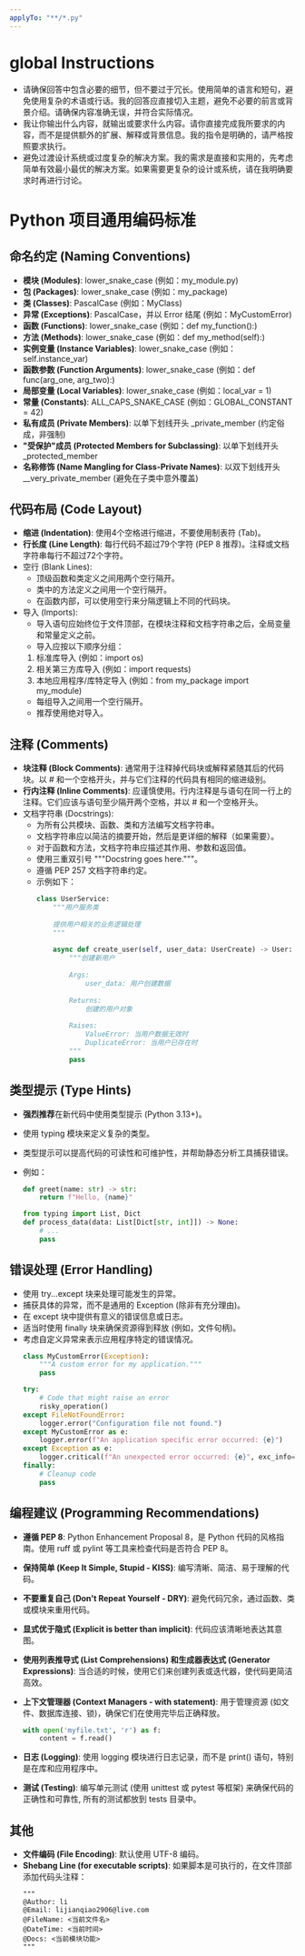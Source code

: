 ```yaml
---
applyTo: "**/*.py"
---
```


# global Instructions
- 请确保回答中包含必要的细节，但不要过于冗长。使用简单的语言和短句，避免使用复杂的术语或行话。我的回答应直接切入主题，避免不必要的前言或背景介绍。请确保内容准确无误，并符合实际情况。
- 我让你输出什么内容，就输出或要求什么内容。请你直接完成我所要求的内容，而不是提供额外的扩展、解释或背景信息。我的指令是明确的，请严格按照要求执行。
- 避免过渡设计系统或过度复杂的解决方案。我的需求是直接和实用的，先考虑简单有效最小最优的解决方案。如果需要更复杂的设计或系统，请在我明确要求时再进行讨论。

# Python 项目通用编码标准

## **命名约定 (Naming Conventions)**

* **模块 (Modules)**: lower_snake_case (例如：my_module.py)  
* **包 (Packages)**: lower_snake_case (例如：my_package)  
* **类 (Classes)**: PascalCase (例如：MyClass)  
* **异常 (Exceptions)**: PascalCase，并以 Error 结尾 (例如：MyCustomError)  
* **函数 (Functions)**: lower_snake_case (例如：def my_function():)  
* **方法 (Methods)**: lower_snake_case (例如：def my_method(self):)  
* **实例变量 (Instance Variables)**: lower_snake_case (例如：self.instance_var)  
* **函数参数 (Function Arguments)**: lower_snake_case (例如：def func(arg_one, arg_two):)  
* **局部变量 (Local Variables)**: lower_snake_case (例如：local_var = 1)  
* **常量 (Constants)**: ALL_CAPS_SNAKE_CASE (例如：GLOBAL_CONSTANT = 42)  
* **私有成员 (Private Members)**: 以单下划线开头 _private_member (约定俗成，非强制)  
* **"受保护"成员 (Protected Members for Subclassing)**: 以单下划线开头 _protected_member  
* **名称修饰 (Name Mangling for Class-Private Names)**: 以双下划线开头 __very_private_member (避免在子类中意外覆盖)

## **代码布局 (Code Layout)**

* **缩进 (Indentation)**: 使用4个空格进行缩进，不要使用制表符 (Tab)。  
* **行长度 (Line Length)**: 每行代码不超过79个字符 (PEP 8 推荐)。注释或文档字符串每行不超过72个字符。  
* 空行 (Blank Lines):  
  - 顶级函数和类定义之间用两个空行隔开。  
  - 类中的方法定义之间用一个空行隔开。  
  - 在函数内部，可以使用空行来分隔逻辑上不同的代码块。  
* 导入 (Imports):  
  - 导入语句应始终位于文件顶部，在模块注释和文档字符串之后，全局变量和常量定义之前。  
  - 导入应按以下顺序分组：  
  1. 标准库导入 (例如：import os)  
  2. 相关第三方库导入 (例如：import requests)  
  3. 本地应用程序/库特定导入 (例如：from my_package import my_module)  
  - 每组导入之间用一个空行隔开。  
  - 推荐使用绝对导入。

## **注释 (Comments)**

* **块注释 (Block Comments)**: 通常用于注释掉代码块或解释紧随其后的代码块。以 # 和一个空格开头，并与它们注释的代码具有相同的缩进级别。  
* **行内注释 (Inline Comments)**: 应谨慎使用。行内注释是与语句在同一行上的注释。它们应该与语句至少隔开两个空格，并以 # 和一个空格开头。  
* 文档字符串 (Docstrings):  
  - 为所有公共模块、函数、类和方法编写文档字符串。  
  - 文档字符串应以简洁的摘要开始，然后是更详细的解释（如果需要）。  
  - 对于函数和方法，文档字符串应描述其作用、参数和返回值。  
  - 使用三重双引号 """Docstring goes here."""。  
  - 遵循 PEP 257 文档字符串约定。
  - 示例如下：
    ```python
    class UserService:
        """用户服务类
        
        提供用户相关的业务逻辑处理
        """
        
        async def create_user(self, user_data: UserCreate) -> User:
            """创建新用户
            
            Args:
                user_data: 用户创建数据
                
            Returns:
                创建的用户对象
                
            Raises:
                ValueError: 当用户数据无效时
                DuplicateError: 当用户已存在时
            """
            pass
    ```

## **类型提示 (Type Hints)**

* **强烈推荐**在新代码中使用类型提示 (Python 3.13+)。  
* 使用 typing 模块来定义复杂的类型。  
* 类型提示可以提高代码的可读性和可维护性，并帮助静态分析工具捕获错误。  

* 例如：  
  ```python
  def greet(name: str) -> str:  
      return f"Hello, {name}"

  from typing import List, Dict  
  def process_data(data: List[Dict[str, int]]) -> None:  
      # ...  
      pass
    ```

## **错误处理 (Error Handling)**

* 使用 try...except 块来处理可能发生的异常。  
* 捕获具体的异常，而不是通用的 Exception (除非有充分理由)。  
* 在 except 块中提供有意义的错误信息或日志。  
* 适当时使用 finally 块来确保资源得到释放 (例如，文件句柄)。  
* 考虑自定义异常来表示应用程序特定的错误情况。  
    ```python
    class MyCustomError(Exception):  
        """A custom error for my application."""  
        pass

    try:  
        # Code that might raise an error  
        risky_operation()  
    except FileNotFoundError:  
        logger.error("Configuration file not found.")  
    except MyCustomError as e:  
        logger.error(f"An application specific error occurred: {e}")  
    except Exception as e:  
        logger.critical(f"An unexpected error occurred: {e}", exc_info=True)  
    finally:  
        # Cleanup code  
        pass
    ```

## **编程建议 (Programming Recommendations)**

* **遵循 PEP 8**: Python Enhancement Proposal 8，是 Python 代码的风格指南。使用 ruff 或 pylint 等工具来检查代码是否符合 PEP 8。  
* **保持简单 (Keep It Simple, Stupid - KISS)**: 编写清晰、简洁、易于理解的代码。  
* **不要重复自己 (Don't Repeat Yourself - DRY)**: 避免代码冗余，通过函数、类或模块来重用代码。  
* **显式优于隐式 (Explicit is better than implicit)**: 代码应该清晰地表达其意图。  
* **使用列表推导式 (List Comprehensions) 和生成器表达式 (Generator Expressions)**: 当合适的时候，使用它们来创建列表或迭代器，使代码更简洁高效。  
* **上下文管理器 (Context Managers - with statement)**: 用于管理资源 (如文件、数据库连接、锁)，确保它们在使用完毕后正确释放。 
    ```python 
    with open('myfile.txt', 'r') as f:  
        content = f.read()
    ```

* **日志 (Logging)**: 使用 logging 模块进行日志记录，而不是 print() 语句，特别是在库和应用程序中。  
* **测试 (Testing)**: 编写单元测试 (使用 unittest 或 pytest 等框架) 来确保代码的正确性和可靠性, 所有的测试都放到 tests 目录中。

## **其他**

* **文件编码 (File Encoding)**: 默认使用 UTF-8 编码。  
* **Shebang Line (for executable scripts)**: 如果脚本是可执行的，在文件顶部添加代码头注释：
    ```text
    """
    @Author: li
    @Email: lijianqiao2906@live.com
    @FileName: <当前文件名>
    @DateTime: <当前时间>
    @Docs: <当前模块功能>
    """
    ```